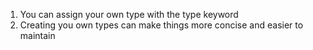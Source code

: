 01. You can assign your own type with the type keyword
02. Creating you own types can make things more concise and easier to maintain